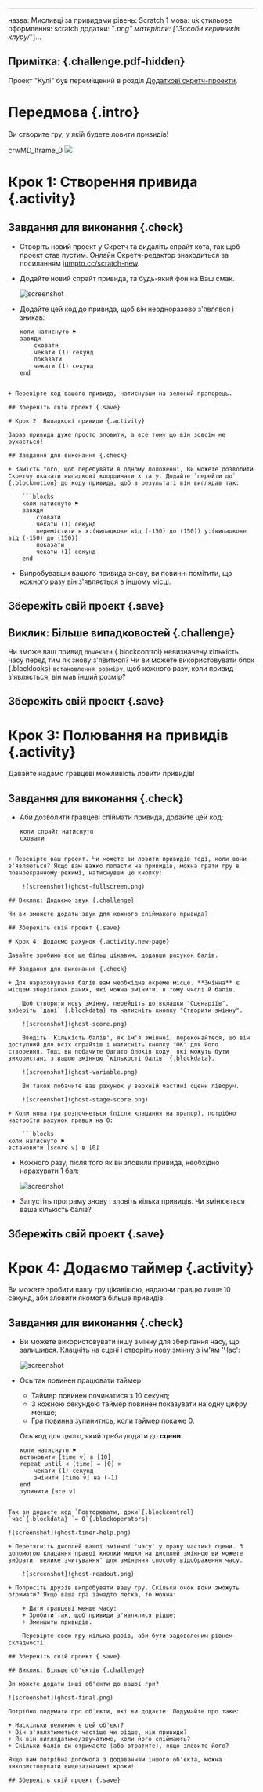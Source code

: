 * * *

назва: Мисливці за привидами рівень: Scratch 1 мова: uk стильове оформлення: scratch додатки: "*.png" матеріали: ["Засоби керівників клубу/*"]...

## Примітка: {.challenge.pdf-hidden}

Проект "Кулі" був переміщений в розділ [Додаткові скретч-проекти](http://projects.codeclub.org.uk/en-GB/03_scratch_bonus/index.html).

# Передмова {.intro}

Ви створите гру, у якій будете ловити привидів!

<div class="scratch-preview">
  crwMD_Iframe_0 <img src="ghost-final.png" />
</div>

# Крок 1: Створення привида {.activity}

## Завдання для виконання {.check}

+ Створіть новий проект у Скретч та видаліть спрайт кота, так щоб проект став пустим. Онлайн Скретч-редактор знаходиться за посиланням [jumpto.cc/scratch-new](http://jumpto.cc/scratch-new).

+ Додайте новий спрайт привида, та будь-який фон на Ваш смак.
    
    ![screenshot](ghost-ghost.png)

+ Додайте цей код до привида, щоб він неодноразово з'являвся і зникав:
    
    ```blocks
    коли натиснуто ⚑
    завжди
        сховати
        чекати (1) секунд
        показати
        чекати (1) секунд
    end
```

+ Перевірте код вашого привида, натиснувши на зелений прапорець.

## Збережіть свій проект {.save}

# Крок 2: Випадкові привиди {.activity}

Зараз привида дуже просто зловити, а все тому що він зовсім не рухається!

## Завдання для виконання {.check}

+ Замість того, щоб перебувати в одному положенні, Ви можете дозволити Скретчу вказати випадкові координати x та y. Додайте `перейти до` {.blockmotion} до коду привида, щоб в результаті він виглядав так:
    
    ```blocks
    коли натиснуто ⚑
    завжди
        сховати
        чекати (1) секунд
        перемістити в x:(випадкове від (-150) до (150)) y:(випадкове від (-150) до (150))
        показати
        чекати (1) секунд
    end

```

+ Випробувавши вашого привида знову, ви повинні помітити, що кожного разу він з'являється в іншому місці.

## Збережіть свій проект {.save}

## Виклик: Більше випадковостей {.challenge}

Чи зможе ваш привид `почекати` {.blockcontrol} невизначену кількість часу перед тим як знову з'явитися? Чи ви можете використовувати блок {.blocklooks} `встановлення розміру`, щоб кожного разу, коли привид з'являється, він мав інший розмір?

## Збережіть свій проект {.save}

# Крок 3: Полювання на привидів {.activity}

Давайте надамо гравцеві можливість ловити привидів!

## Завдання для виконання {.check}

+ Аби дозволити гравцеві спіймати привида, додайте цей код:
    
    ```blocks
    коли спрайт натиснуто
    сховати
```

+ Перевірте ваш проект. Чи можете ви ловити привидів тоді, коли вони з'являються? Якщо вам важко попасти на привидів, можна грати гру в повноекранному режимі, натиснувши цю кнопку:
    
    ![screenshot](ghost-fullscreen.png)

## Виклик: Додаємо звук {.challenge}

Чи ви зможете додати звук для кожного спійманого привида?

## Збережіть свій проект {.save}

# Крок 4: Додаємо рахунок {.activity.new-page}

Давайте зробимо все ще більш цікавим, додавши рахунок балів.

## Завдання для виконання {.check}

+ Для нараховування балів вам необхідне окреме місце. **Змінна** є місцем зберігання даних, які можна змінити, в тому числі й балів.
    
    Щоб створити нову змінну, перейдіть до вкладки "Сценаріїв", виберіть `дані` {.blockdata} та натисніть кнопку "Створити змінну".
    
    ![screenshot](ghost-score.png)
    
    Введіть 'Кількість балів', як ім'я змінної, переконайтеся, що він доступний для всіх спрайтів і натисніть кнопку "ОК" для його створення. Тоді ви побачите багато блоків коду, які можуть бути використані з вашою змінною `кількості балів` {.blockdata}.
    
    ![screenshot](ghost-variable.png)
    
    Ви також побачите ваш рахунок у верхній частині сцени ліворуч.
    
    ![screenshot](ghost-stage-score.png)

+ Коли нова гра розпочнеться (після клацання на прапор), потрібно настроїти рахунок гравця на 0:
    
    ```blocks
коли натиснуто ⚑
встановити [score v] в [0]
```

+ Кожного разу, після того як ви зловили привида, необхідно нарахувати 1 бал:
    
    ![screenshot](ghost-change-score.png)

+ Запустіть програму знову і зловіть кілька привидів. Чи змінюється ваша кількість балів?

## Збережіть свій проект {.save}

# Крок 4: Додаємо таймер {.activity}

Ви можете зробити вашу гру цікавішою, надаючи гравцю лише 10 секунд, аби зловити якомога більше привидів.

## Завдання для виконання {.check}

+ Ви можете використовувати іншу змінну для зберігання часу, що залишився. Клацніть на сцені і створіть нову змінну з ім'ям 'Час':
    
    ![screenshot](ghost-time.png)

+ Ось так повинен працювати таймер:
    
    + Таймер повинен починатися з 10 секунд;
    + З кожною секундою таймер повинен показувати на одну цифру менше;
    + Гра повинна зупинитись, коли таймер покаже 0.
    
    Ось код для цього, який треба додати до **сцени**:
    
    ```blocks
    коли натиснуто ⚑
    встановити [time v] в [10]
    repeat until < (time) = [0] >
        чекати (1) секунд
        змінити [time v] на (-1)
    end
    зупинити [все v]
```

Так ви додаєте код `Повторювати, доки`{.blockcontrol} `час`{.blockdata} `= 0`{.blockoperators}:

![screenshot](ghost-timer-help.png)

+ Перетягніть дисплей вашої змінної 'часу' у праву частині сцени. З допомогою клацання правої кнопки мишки на дисплей змінною ви можете вибрати 'велике зчитування' для змінення способу відображення часу.
    
    ![screenshot](ghost-readout.png)

+ Попросіть друзів випробувати вашу гру. Скільки очок вони зможуть отримати? Якщо ваша гра занадто легка, то можна:
    
    + Дати гравцеві менше часу;
    + Зробити так, щоб привиди з'являлися рідше;
    + Зменшити привидів.
    
    Перевірте свою гру кілька разів, аби бути задоволеним рівнем складності.

## Збережіть свій проект {.save}

## Виклик: Більше об'єктів {.challenge}

Ви можете додати інші об'єкти до вашої гри?

![screenshot](ghost-final.png)

Потрібно подумати про об'єкти, які ви додаєте. Подумайте про таке:

+ Наскільки великим є цей об'єкт?
+ Він з'являтиметься частіше чи рідше, ніж привиди?
+ Як він виглядатиме/звучатиме, коли його спіймають?
+ Скільки балів ви отримаєте (або втратите), якщо зловите його?

Якщо вам потрібна допомога з додаванням іншого об'єкта, можна використовувати вищезазначені кроки!

## Збережіть свій проект {.save}